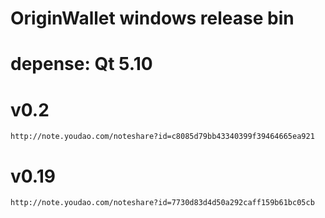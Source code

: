 # OriginWallet windows release bin

# depense: Qt 5.10

# v0.2
    http://note.youdao.com/noteshare?id=c8085d79bb43340399f39464665ea921

# v0.19
    http://note.youdao.com/noteshare?id=7730d83d4d50a292caff159b61bc05cb
